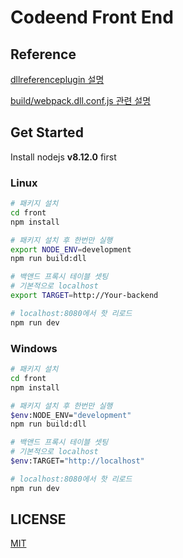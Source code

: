 # Codeend Front End

## Reference
[dllreferenceplugin 설명](https://webpack.js.org/plugins/dll-plugin/#dllreferenceplugin)

[build/webpack.dll.conf.js 관련 설명](https://olaf.kr/2018/05/21/webpack4-dllplugin-configuration/)

## Get Started

Install nodejs **v8.12.0** first

### Linux

```bash
# 패키지 설치
cd front 
npm install

# 패키지 설치 후 한번만 실행
export NODE_ENV=development 
npm run build:dll

# 백앤드 프록시 테이블 셋팅 
# 기본적으로 localhost
export TARGET=http://Your-backend

# localhost:8080에서 핫 리로드
npm run dev
```
### Windows

```bash
# 패키지 설치
cd front 
npm install

# 패키지 설치 후 한번만 실행
$env:NODE_ENV="development"
npm run build:dll

# 백앤드 프록시 테이블 셋팅 
# 기본적으로 localhost
$env:TARGET="http://localhost"

# localhost:8080에서 핫 리로드
npm run dev
```

## LICENSE

[MIT](http://opensource.org/licenses/MIT)
